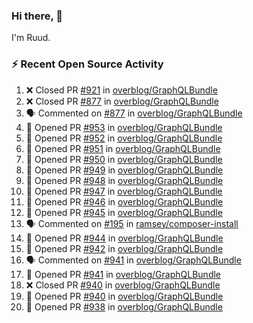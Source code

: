 ### Hi there, 👋

I'm Ruud.
 
### :zap: Recent Open Source Activity

<!--START_SECTION:activity-->
1. ❌ Closed PR [#921](https://github.com/overblog/GraphQLBundle/pull/921) in [overblog/GraphQLBundle](https://github.com/overblog/GraphQLBundle)
2. ❌ Closed PR [#877](https://github.com/overblog/GraphQLBundle/pull/877) in [overblog/GraphQLBundle](https://github.com/overblog/GraphQLBundle)
3. 🗣 Commented on [#877](https://github.com/overblog/GraphQLBundle/issues/877) in [overblog/GraphQLBundle](https://github.com/overblog/GraphQLBundle)
4. 💪 Opened PR [#953](https://github.com/overblog/GraphQLBundle/pull/953) in [overblog/GraphQLBundle](https://github.com/overblog/GraphQLBundle)
5. 💪 Opened PR [#952](https://github.com/overblog/GraphQLBundle/pull/952) in [overblog/GraphQLBundle](https://github.com/overblog/GraphQLBundle)
6. 💪 Opened PR [#951](https://github.com/overblog/GraphQLBundle/pull/951) in [overblog/GraphQLBundle](https://github.com/overblog/GraphQLBundle)
7. 💪 Opened PR [#950](https://github.com/overblog/GraphQLBundle/pull/950) in [overblog/GraphQLBundle](https://github.com/overblog/GraphQLBundle)
8. 💪 Opened PR [#949](https://github.com/overblog/GraphQLBundle/pull/949) in [overblog/GraphQLBundle](https://github.com/overblog/GraphQLBundle)
9. 💪 Opened PR [#948](https://github.com/overblog/GraphQLBundle/pull/948) in [overblog/GraphQLBundle](https://github.com/overblog/GraphQLBundle)
10. 💪 Opened PR [#947](https://github.com/overblog/GraphQLBundle/pull/947) in [overblog/GraphQLBundle](https://github.com/overblog/GraphQLBundle)
11. 💪 Opened PR [#946](https://github.com/overblog/GraphQLBundle/pull/946) in [overblog/GraphQLBundle](https://github.com/overblog/GraphQLBundle)
12. 💪 Opened PR [#945](https://github.com/overblog/GraphQLBundle/pull/945) in [overblog/GraphQLBundle](https://github.com/overblog/GraphQLBundle)
13. 🗣 Commented on [#195](https://github.com/ramsey/composer-install/issues/195) in [ramsey/composer-install](https://github.com/ramsey/composer-install)
14. 💪 Opened PR [#944](https://github.com/overblog/GraphQLBundle/pull/944) in [overblog/GraphQLBundle](https://github.com/overblog/GraphQLBundle)
15. 💪 Opened PR [#942](https://github.com/overblog/GraphQLBundle/pull/942) in [overblog/GraphQLBundle](https://github.com/overblog/GraphQLBundle)
16. 🗣 Commented on [#941](https://github.com/overblog/GraphQLBundle/issues/941) in [overblog/GraphQLBundle](https://github.com/overblog/GraphQLBundle)
17. 💪 Opened PR [#941](https://github.com/overblog/GraphQLBundle/pull/941) in [overblog/GraphQLBundle](https://github.com/overblog/GraphQLBundle)
18. ❌ Closed PR [#940](https://github.com/overblog/GraphQLBundle/pull/940) in [overblog/GraphQLBundle](https://github.com/overblog/GraphQLBundle)
19. 💪 Opened PR [#940](https://github.com/overblog/GraphQLBundle/pull/940) in [overblog/GraphQLBundle](https://github.com/overblog/GraphQLBundle)
20. 💪 Opened PR [#938](https://github.com/overblog/GraphQLBundle/pull/938) in [overblog/GraphQLBundle](https://github.com/overblog/GraphQLBundle)
<!--END_SECTION:activity-->
